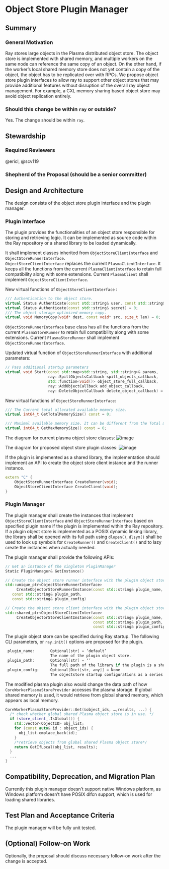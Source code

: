 # Object Store Plugin Manager

## Summary
### General Motivation
Ray stores large objects in the Plasma distributed object store. The object store is implemented with shared memory, and multiple workers on the same node can reference the same copy of an object. On the other hand, if the worker’s local shared memory store does not yet contain a copy of the object, the object has to be replicated over with RPCs.  We propose object store plugin interfaces to allow ray to support other object stores that may provide additional features without disruption of the overall ray object management. For example, a CXL memory sharing based object store may avoid object replication entirely. 

### Should this change be within `ray` or outside?
Yes. The change should be within `ray`.

## Stewardship
### Required Reviewers
@ericl, @scv119

### Shepherd of the Proposal (should be a senior committer)

## Design and Architecture
The design consists of the object store plugin interface and the plugin manager.

### Plugin Interface

The plugin provides the functionalities of an object store responsible for storing and retrieving logic. It can be implemented as source code within the Ray repository or a shared library to be loaded dynamically. 

It shall implement classes inherited from `ObjectStoreClientInterface` and `ObjectStoreRunnerInterface`.   
`ObjectStoreClientInterface` replaces the current `PlasmaClientInterface`. It keeps all the functions from the current `PlasmaClientInterface` to retain full compatibility along with some extensions. Current `PlasmaClient` shall implement `ObjectStoreClientInterface`.

New virtual functions of `ObjectStoreClientInterface` :
```c++
/// Authentication to the object store.                                                     
virtual Status Authenticate(const std::string& user, const std::string& passwd) = 0;
virtual Status Authenticate(const std::string& secret) = 0;
/// The object storage optimized memory copy.
virtual void MemoryCopy(void* dest, const void* src, size_t len) = 0;
```

`ObjectStoreRunnerInterface` base class has all the functions from the current `PlasmaStoreRunner` to retain full compatibility along with some extensions. Current `PlasmaStoreRunner` shall implement `ObjectStoreRunnerInterface`.

Updated virtual function of `ObjectStoreRunnerInterface` with additional parameters:
```c++
// Pass additional startup parameters                                                       
virtual void Start(const std::map<std::string, std::string>& params, 
                   ray::SpillObjectsCallback spill_objects_callback,
                   std::function<void()> object_store_full_callback, 
                   ray::AddObjectCallback add_object_callback, 
                   ray::DeleteObjectCallback delete_object_callback) = 0;
```

New virtual functions of  `ObjectStoreRunnerInterface`:
```c++
/// The Current total allocated available memory size.
virtual int64_t GetTotalMemorySize() const = 0;

/// Maximal available memory size. It can be different from the Total memory size if the memory is dynamically expandable.
virtual int64_t GetMaxMemorySize() const = 0;
```

The diagram for current plasma object store classes:
![image](https://github.com/yiweizh-memverge/ray_plugin_manager_rep/blob/main/imgs/original_structure.png)

The diagram for proposed object store plugin classes:
![image](https://github.com/yiweizh-memverge/ray_plugin_manager_rep/blob/main/imgs/proposed_structure.png)

If the plugin is implemented as a shared library, the implementation should implement an API to create the object store client instance and the runner instance.
```c++
extern "C" { 
    ObjectStoreRunnerInterface CreateRunner(void); 
    ObjectStoreClientInterface CreateClient(void); 
}
```
### Plugin Manager

The plugin manager shall create the instances that implement `ObjectStoreClientInterface` and `ObjectStoreRunnerInterface` based on specified plugin name if the plugin is implemented within the Ray repository.  If a plugin object store is implemented as a POSIX dynamic linking library, the library shall be opened with its full path using `dlopen()`, `dlsym()` shall be used to look up symbols  for `CreateRunner()` and `CreateClient()` and to lazy create the instances when actually needed. 

The plugin manager shall provide the following APIs:
```c++
// Get an instance of the singleton PluginManager
Static PluginManager& GetInstance()

// Create the object store runner interface with the plugin object store name and configurations
std::unique_ptr<ObjectStoreRunnerInterface>
     CreateObjectorStoreRunnerInstance(const std::string& plugin_name,
   const std::string& plugin_path, 
   const std::string& plugin_config)

// Create the object store client interface with the plugin object store name and configurations
std::shared_ptr<ObjectStoreClientInterface> 
     CreateObjectorStoreClientInstance(const std::string& plugin_name,
                                       const std::string& plugin_path, 
                                       const std::string& plugin_config) 
```

The plugin object store can be specified during Ray startup. The following CLI parameters, or  `ray.init()` options are proposed for the plugin.
```c++
 plugin_name:       Optional[str] = ‘default’           
                    The name of the plugin object store. 
 plugin_path:       Optional[str] = ‘’                
                    The full path of the library if the plugin is a shared library.
 plugin_config:     Optional[Dict[str, any]] = None     
                    The objectstore startup configurations as a series of key-value pairs.  
```

The modified plasma plugin also would change the data path of how `CoreWorkerPlasmaStoreProvider` accesses the plasma storage. If global shared memory is used, it would retrieve from global shared memory, which appears as local memory.
```c++
CoreWorkerPlasmaStoreProvider::Get(&object_ids, …,results, ...) {
  /* check whether global shared Plasma object store is in use. */
  if (store_client_.IsGlobal()) {
    std::vector<ObjectID> obj_list;
    for (const auto& id : object_ids) {
      obj_list.emplace_back(id);
    }
    /*retrieve objects from global shared Plasma object store*/
    return GetIfLocal(obj_list, results); 
  }
  ...
}
```

## Compatibility, Deprecation, and Migration Plan
Currently this plugin manager doesn’t support native Windows platform, as Windows platform doesn’t have POSIX dlfcn support, which is used for loading shared libraries.

## Test Plan and Acceptance Criteria
The plugin manager will be fully unit tested. 

## (Optional) Follow-on Work
Optionally, the proposal should discuss necessary follow-on work after the change is accepted.
